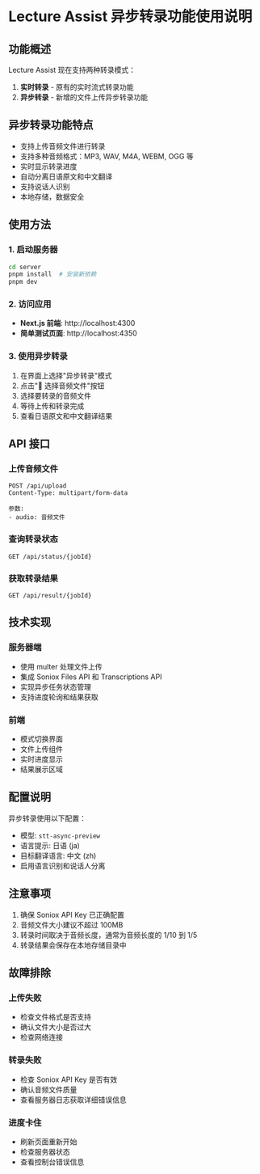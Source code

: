 # Lecture Assist 异步转录功能使用说明

## 功能概述

Lecture Assist 现在支持两种转录模式：
1. **实时转录** - 原有的实时流式转录功能
2. **异步转录** - 新增的文件上传异步转录功能

## 异步转录功能特点

- 支持上传音频文件进行转录
- 支持多种音频格式：MP3, WAV, M4A, WEBM, OGG 等
- 实时显示转录进度
- 自动分离日语原文和中文翻译
- 支持说话人识别
- 本地存储，数据安全

## 使用方法

### 1. 启动服务器

```bash
cd server
pnpm install  # 安装新依赖
pnpm dev
```

### 2. 访问应用

- **Next.js 前端**: http://localhost:4300
- **简单测试页面**: http://localhost:4350

### 3. 使用异步转录

1. 在界面上选择"异步转录"模式
2. 点击"📁 选择音频文件"按钮
3. 选择要转录的音频文件
4. 等待上传和转录完成
5. 查看日语原文和中文翻译结果

## API 接口

### 上传音频文件
```
POST /api/upload
Content-Type: multipart/form-data

参数:
- audio: 音频文件
```

### 查询转录状态
```
GET /api/status/{jobId}
```

### 获取转录结果
```
GET /api/result/{jobId}
```

## 技术实现

### 服务器端
- 使用 multer 处理文件上传
- 集成 Soniox Files API 和 Transcriptions API
- 实现异步任务状态管理
- 支持进度轮询和结果获取

### 前端
- 模式切换界面
- 文件上传组件
- 实时进度显示
- 结果展示区域

## 配置说明

异步转录使用以下配置：
- 模型: `stt-async-preview`
- 语言提示: 日语 (ja)
- 目标翻译语言: 中文 (zh)
- 启用语言识别和说话人分离

## 注意事项

1. 确保 Soniox API Key 已正确配置
2. 音频文件大小建议不超过 100MB
3. 转录时间取决于音频长度，通常为音频长度的 1/10 到 1/5
4. 转录结果会保存在本地存储目录中

## 故障排除

### 上传失败
- 检查文件格式是否支持
- 确认文件大小是否过大
- 检查网络连接

### 转录失败
- 检查 Soniox API Key 是否有效
- 确认音频文件质量
- 查看服务器日志获取详细错误信息

### 进度卡住
- 刷新页面重新开始
- 检查服务器状态
- 查看控制台错误信息
